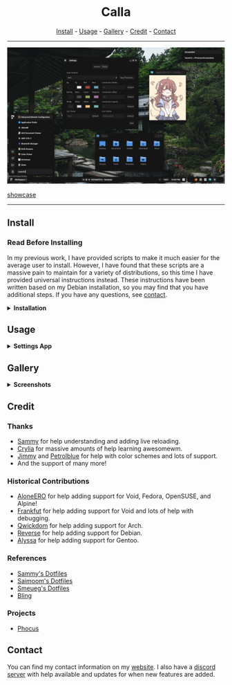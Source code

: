 <h1 align=center>Calla</h1>

<div align="center">
<a href="#install">Install</a> - <a href="#usage">Usage</a> - <a href="#gallery">Gallery</a> - <a href="#credit">Credit</a> - <a href="#contact">Contact</a>
</div>

---

![latest](src/latest.png)

[showcase](https://github.com/Stardust-kyun/dotfiles/assets/56178655/d52b1338-b3f6-444e-b97c-59bdc2544414)

---

## Install

### Read Before Installing

In my previous work, I have provided scripts to make it much easier for the average user to install. However, I have found that these scripts are a massive pain to maintain for a variety of distributions, so this time I have provided universal instructions instead. These instructions have been written based on my Debian installation, so you may find that you have additional steps. If you have any questions, see <a href="#contact">contact</a>.

<details>
<summary><b>Installation</b></summary>

---

### Minimal Installation Packages

These packages use their names from the Debian repos. If you can't find them for your distribution, try using the source url from Debian repos.

- xorg - display server
    + xclip - clipboard
    + xsettingsd - reload gtk/icons
- pipewire - audio
    + pipewire-pulse - volume signal
    * pulseaudio-utils - volume signal
- brightnessctl - brightness
    + inotify-tools - brightness and desktop signal
- [awesome-git](https://github.com/awesomeWM/awesome) - window manager (built on commit ad0290b)
- picom - compositor
- maim - screenshot
- fonts-roboto - default font
    + In my experience the Debian package has not worked, so you may need to install it manually
    + You will need the monospace version for the default terminal
- fonts-noto - general font support
- fonts-noto-cjk - cjk font support
- fonts-noto-color-emoji - emoji font support
- fonts-noto-extra - extra font support
- papirus-icon-theme - icon theme

### Recommended Packages

- [st](https://github.com/siduck/st) - terminal (supports live reloading, more support WIP)
- vim-gtk3 - vim with clipboard
- firefox-esr - browser (extended support release)
- nemo - file manager
- network-manager-gnome - network applet
- polkit-gnome - polkit
- cbatticon - battery applet
- blueman - bluetooth applet
- xdg-user-dirs - generate home directories

### Setup

- copy contents of `home` to `~/`
- enable NetworkManager service (if network-manager-applet installed)
- update font cache `fc-cache -fv`
- update xrdb `xrdb ~/.Xresources`
- generate home dirs `xdg-user-dirs-update`
- make screenshots dir in `~/Pictures/Screenshots`

---

</details>

## Usage

<details>
<summary><b>Settings App</b></summary>

---

Calla contains a settings app to configure itself without editing any files. It can be opened through the Calla icon in the launcher, or by pressing `Mod+Shift+C`.

### General

- Terminal - The terminal to run on `Mod+Enter`
- Shutdown/Reboot - The commands to use to shutdown and reboot the system
- Fallback Password - The password Calla will use if it cannot use your user's password
- Font(s) - Fonts used throughout the desktop environment
- Battery - The name of your system's battery (found in `/sys/class/power_supply/`
- Wallpaper - If you would like to overwrite the theme's default wallpaper
- Screenshot Directory - The directory that screenshots are saved to

### Theme

- Color Scheme - The theme Calla will use
- Colors - The colors the theme will use, in base8
- Compositor Settings - Settings for the shadow picom sets
- Gui/Icon Theme - The names of the gui and icon themes the theme should use

---

</details>

## Gallery

<details>
<summary><b>Screenshots</b></summary>

---

### Apps
![apps](src/apps.png)

### Launcher
![launcher](src/launcher.png)

### Tag Preview
![preview](src/preview.png)

### Volume/Brightness Popup
![volume](src/volume.png)

### Lock Screen
![lockscreen](src/lockscreen.png)

---

</details>

## Credit

### Thanks

- [Sammy](https://github.com/TorchedSammy) for help understanding and adding live reloading.
- [Crylia](https://github.com/Crylia) for massive amounts of help learning awesomewm.
- [Jimmy](https://github.com/Jimmysit0) and [Petrolblue](https://github.com/petrolblue) for help with color schemes and lots of support.
- And the support of many more!

### Historical Contributions

- [AloneERO](https://gitlab.com/AloneER0) for help adding support for Void, Fedora, OpenSUSE, and Alpine!
- [Frankfut](https://github.com/frankfutlg) for help adding support for Void and lots of help with debugging.
- [Qwickdom](https://github.com/Qwickdom) for help adding support for Arch.
- [Reverse](https://github.com/Reversedc) for help adding support for Debian.
- [Alyssa](https://github.com/alyssa-sudo) for help adding support for Gentoo.

### References

- [Sammy's Dotfiles](https://github.com/TorchedSammy/dotfiles)
- [Saimoom's Dotfiles](https://github.com/saimoomedits/dotfiles)
- [Smeueg's Dotfiles](https://github.com/Smeueg/Dotfiles)
- [Bling](https://github.com/BlingCorp/bling)

### Projects

- [Phocus](https://github.com/phocus/gtk)

## Contact

You can find my contact information on my [website](https://star.is-a.dev/). I also have a [discord server](https://discord.gg/38hQb6V8AW) with help available and updates for when new features are added.
